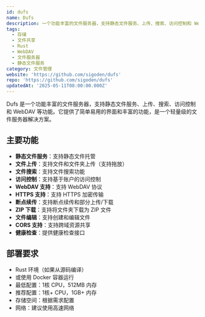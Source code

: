 ```yaml
---
id: dufs
name: Dufs
description: 一个功能丰富的文件服务器，支持静态文件服务、上传、搜索、访问控制和 WebDAV
tags:
  - 存储
  - 文件共享
  - Rust
  - WebDAV
  - 文件服务器
  - 静态文件服务
category: 文件管理
website: 'https://github.com/sigoden/dufs'
repo: 'https://github.com/sigoden/dufs'
updatedAt: '2025-05-11T08:00:00.000Z'
---
```


Dufs 是一个功能丰富的文件服务器，支持静态文件服务、上传、搜索、访问控制和 WebDAV 等功能。它提供了简单易用的界面和丰富的功能，是一个轻量级的文件服务器解决方案。

## 主要功能

- **静态文件服务**：支持静态文件托管
- **文件上传**：支持文件和文件夹上传（支持拖放）
- **文件搜索**：支持文件搜索功能
- **访问控制**：支持基于账户的访问控制
- **WebDAV 支持**：支持 WebDAV 协议
- **HTTPS 支持**：支持 HTTPS 加密传输
- **断点续传**：支持断点续传和部分上传/下载
- **ZIP 下载**：支持将文件夹下载为 ZIP 文件
- **文件编辑**：支持创建和编辑文件
- **CORS 支持**：支持跨域资源共享
- **健康检查**：提供健康检查接口

## 部署要求

- Rust 环境（如果从源码编译）
- 或使用 Docker 容器运行
- 最低配置：1核 CPU，512MB 内存
- 推荐配置：1核+ CPU，1GB+ 内存
- 存储空间：根据需求配置
- 网络：建议使用高速网络 